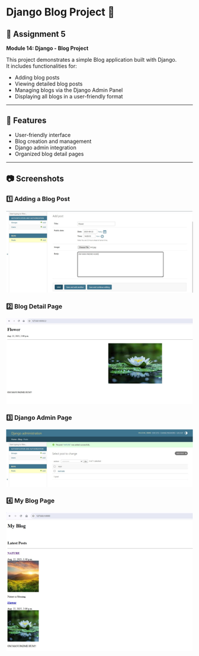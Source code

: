 # Django Blog Project 📝

## 📌 Assignment 5  
**Module 14: Django - Blog Project**

This project demonstrates a simple Blog application built with Django.  
It includes functionalities for:
- Adding blog posts
- Viewing detailed blog posts
- Managing blogs via the Django Admin Panel
- Displaying all blogs in a user-friendly format

---

## 🚀 Features
- User-friendly interface
- Blog creation and management
- Django admin integration
- Organized blog detail pages

---

## 📷 Screenshots  

### 1️⃣ Adding a Blog Post  
![Adding Blog Post](website/screenshots/adding_blog_post.jpg)

### 2️⃣ Blog Detail Page  
![Blog Detail](website/screenshots/detail_blog.jpg)

### 3️⃣ Django Admin Page  
![Django Admin Page](website/screenshots/django_admin_page.jpg)

### 4️⃣ My Blog Page  
![My Blog Page](website/screenshots/my_blog_page.jpg)


